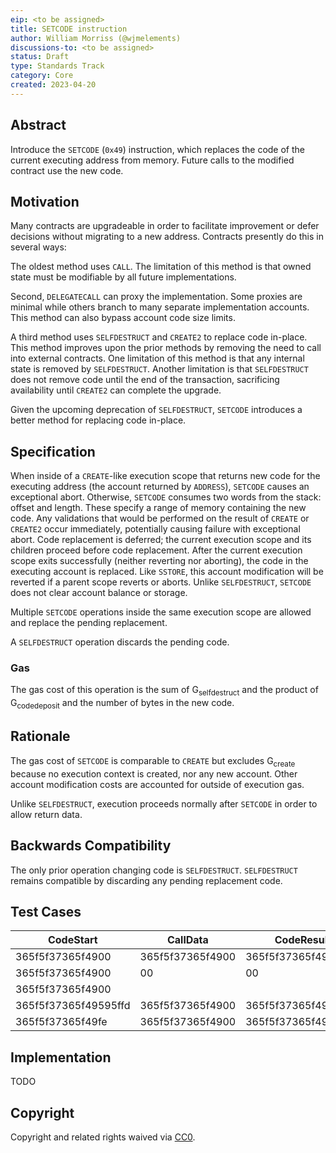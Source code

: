 ```yaml
---
eip: <to be assigned>
title: SETCODE instruction
author: William Morriss (@wjmelements)
discussions-to: <to be assigned>
status: Draft
type: Standards Track
category: Core
created: 2023-04-20
---
```


## Abstract
Introduce the `SETCODE` (`0x49`) instruction, which replaces the code of the current executing address from memory.
Future calls to the modified contract use the new code.

## Motivation
Many contracts are upgradeable in order to facilitate improvement or defer decisions without migrating to a new address.
Contracts presently do this in several ways:

The oldest method uses `CALL`.
The limitation of this method is that owned state must be modifiable by all future implementations.

Second, `DELEGATECALL` can proxy the implementation.
Some proxies are minimal while others branch to many separate implementation accounts.
This method can also bypass account code size limits.

A third method uses `SELFDESTRUCT` and `CREATE2` to replace code in-place.
This method improves upon the prior methods by removing the need to call into external contracts.
One limitation of this method is that any internal state is removed by `SELFDESTRUCT`.
Another limitation is that `SELFDESTRUCT` does not remove code until the end of the transaction, sacrificing availability until `CREATE2` can complete the upgrade.

Given the upcoming deprecation of `SELFDESTRUCT`, `SETCODE` introduces a better method for replacing code in-place.

## Specification
When inside of a `CREATE`-like execution scope that returns new code for the executing address (the account returned by `ADDRESS`), `SETCODE` causes an exceptional abort.
Otherwise, `SETCODE` consumes two words from the stack: offset and length.
These specify a range of memory containing the new code.
Any validations that would be performed on the result of `CREATE` or `CREATE2` occur immediately, potentially causing failure with exceptional abort.
Code replacement is deferred; the current execution scope and its children proceed before code replacement.
After the current execution scope exits successfully (neither reverting nor aborting), the code in the executing account is replaced.
Like `SSTORE`, this account modification will be reverted if a parent scope reverts or aborts.
Unlike `SELFDESTRUCT`, `SETCODE` does not clear account balance or storage.

Multiple `SETCODE` operations inside the same execution scope are allowed and replace the pending replacement.

A `SELFDESTRUCT` operation discards the pending code.

### Gas
The gas cost of this operation is the sum of G<sub>selfdestruct</sub> and the product of G<sub>codedeposit</sub> and the number of bytes in the new code.

## Rationale
The gas cost of `SETCODE` is comparable to `CREATE` but excludes G<sub>create</sub> because no execution context is created, nor any new account.
Other account modification costs are accounted for outside of execution gas.

Unlike `SELFDESTRUCT`, execution proceeds normally after `SETCODE` in order to allow return data.

## Backwards Compatibility
The only prior operation changing code is `SELFDESTRUCT`.
`SELFDESTRUCT` remains compatible by discarding any pending replacement code.

## Test Cases
| CodeStart            | CallData         | CodeResult           | Gas  |
|----------------------|------------------|----------------------|------|
| 365f5f37365f4900     | 365f5f37365f4900 | 365f5f37365f4900     | 6613 |
| 365f5f37365f4900     | 00               | 00                   | 5213 |
| 365f5f37365f4900     |                  |                      | 5013 |
| 365f5f37365f49595ffd | 365f5f37365f4900 | 365f5f37365f49595ffd | 6617 |
| 365f5f37365f49fe     | 365f5f37365f4900 | 365f5f37365f49fe     |  all |

## Implementation
TODO

## Copyright
Copyright and related rights waived via [CC0](https://creativecommons.org/publicdomain/zero/1.0/).
